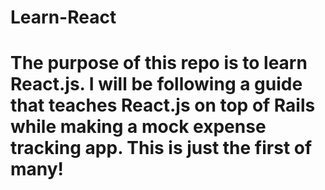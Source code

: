 # Learn-React
# The purpose of this repo is to learn React.js. I will be following a guide that teaches React.js on top of Rails while making a mock expense tracking app. This is just the first of many!